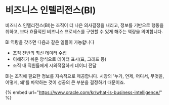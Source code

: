 # 비즈니스 인텔리전스(BI)

비즈니스 인텔리전스(BI)는 조직이 더 나은 의사결정을 내리고, 정보를 기반으로 행동을 취하고, 보다 효율적인 비즈니스 프로세스를 구현할 수 있게 해주는 역량을 의미합니다.

BI 역량을 갖추면 다음과 같은 일들이 가능합니다

* 조직 전반의 최신 데이터 수집
* 이해하기 쉬운 양식으로 데이터 표시(표, 그래프 등)
* 조직 내 직원들에게 시의적절하게 데이터 전달

BI는 조직에 필요한 정보를 지속적으로 제공합니다. 시장의 '누가, 언제, 어디서, 무엇을, 어떻게, 왜'를 파악하는 것이 성공의 큰 부분을 결정하기 때문이죠.&#x20;



{% embed url="https://www.oracle.com/kr/what-is-business-intelligence/" %}
